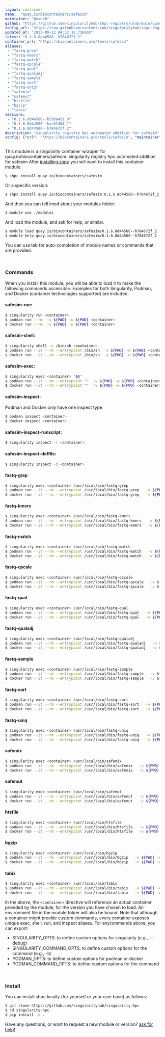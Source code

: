 ```yaml
---
layout: container
name:  "quay.io/biocontainers/safesim"
maintainer: "@vsoch"
github: "https://github.com/singularityhub/shpc-registry/blob/main/quay.io/biocontainers/safesim/container.yaml"
config_url: "https://raw.githubusercontent.com/singularityhub/shpc-registry/main/quay.io/biocontainers/safesim/container.yaml"
updated_at: "2023-09-22 04:32:18.736900"
latest: "0.1.6.8d44580--h784672f_2"
container_url: "https://biocontainers.pro/tools/safesim"
aliases:
 - "fastq-grep"
 - "fastq-kmers"
 - "fastq-match"
 - "fastq-qscale"
 - "fastq-qual"
 - "fastq-qualadj"
 - "fastq-sample"
 - "fastq-sort"
 - "fastq-uniq"
 - "safemix"
 - "safemut"
 - "htsfile"
 - "bgzip"
 - "tabix"
versions:
 - "0.1.6.8d44580--h50ba451_0"
 - "0.1.6.8d44580--hac61d04_1"
 - "0.1.6.8d44580--h784672f_2"
description: "singularity registry hpc automated addition for safesim"
config: {"url": "https://biocontainers.pro/tools/safesim", "maintainer": "@vsoch", "description": "singularity registry hpc automated addition for safesim", "latest": {"0.1.6.8d44580--h784672f_2": "sha256:332f2023de9e0460ddb9dc361284cf3b3cdee234b70ae415604d0b5577476943"}, "tags": {"0.1.6.8d44580--h50ba451_0": "sha256:c45ddbde013cd30dc29a3960712dd0c5fe3eaecb2d0a0a876aa6fc2412b1eeb8", "0.1.6.8d44580--hac61d04_1": "sha256:453957e32d3632d6dd2f48c2ffa1adafb277fac25b275cff6546ef7627a35269", "0.1.6.8d44580--h784672f_2": "sha256:332f2023de9e0460ddb9dc361284cf3b3cdee234b70ae415604d0b5577476943"}, "docker": "quay.io/biocontainers/safesim", "aliases": {"fastq-grep": "/usr/local/bin/fastq-grep", "fastq-kmers": "/usr/local/bin/fastq-kmers", "fastq-match": "/usr/local/bin/fastq-match", "fastq-qscale": "/usr/local/bin/fastq-qscale", "fastq-qual": "/usr/local/bin/fastq-qual", "fastq-qualadj": "/usr/local/bin/fastq-qualadj", "fastq-sample": "/usr/local/bin/fastq-sample", "fastq-sort": "/usr/local/bin/fastq-sort", "fastq-uniq": "/usr/local/bin/fastq-uniq", "safemix": "/usr/local/bin/safemix", "safemut": "/usr/local/bin/safemut", "htsfile": "/usr/local/bin/htsfile", "bgzip": "/usr/local/bin/bgzip", "tabix": "/usr/local/bin/tabix"}}
---
```


This module is a singularity container wrapper for quay.io/biocontainers/safesim.
singularity registry hpc automated addition for safesim
After [installing shpc](#install) you will want to install this container module:


```bash
$ shpc install quay.io/biocontainers/safesim
```

Or a specific version:

```bash
$ shpc install quay.io/biocontainers/safesim:0.1.6.8d44580--h784672f_2
```

And then you can tell lmod about your modules folder:

```bash
$ module use ./modules
```

And load the module, and ask for help, or similar.

```bash
$ module load quay.io/biocontainers/safesim/0.1.6.8d44580--h784672f_2
$ module help quay.io/biocontainers/safesim/0.1.6.8d44580--h784672f_2
```

You can use tab for auto-completion of module names or commands that are provided.

<br>

### Commands

When you install this module, you will be able to load it to make the following commands accessible.
Examples for both Singularity, Podman, and Docker (container technologies supported) are included.

#### safesim-run:

```bash
$ singularity run <container>
$ podman run --rm  -v ${PWD} -w ${PWD} <container>
$ docker run --rm  -v ${PWD} -w ${PWD} <container>
```

#### safesim-shell:

```bash
$ singularity shell -s /bin/sh <container>
$ podman run --it --rm --entrypoint /bin/sh  -v ${PWD} -w ${PWD} <container>
$ docker run --it --rm --entrypoint /bin/sh  -v ${PWD} -w ${PWD} <container>
```

#### safesim-exec:

```bash
$ singularity exec <container> "$@"
$ podman run --it --rm --entrypoint ""  -v ${PWD} -w ${PWD} <container> "$@"
$ docker run --it --rm --entrypoint ""  -v ${PWD} -w ${PWD} <container> "$@"
```

#### safesim-inspect:

Podman and Docker only have one inspect type.

```bash
$ podman inspect <container>
$ docker inspect <container>
```

#### safesim-inspect-runscript:

```bash
$ singularity inspect -r <container>
```

#### safesim-inspect-deffile:

```bash
$ singularity inspect -d <container>
```


#### fastq-grep

```bash
$ singularity exec <container> /usr/local/bin/fastq-grep
$ podman run --it --rm --entrypoint /usr/local/bin/fastq-grep   -v ${PWD} -w ${PWD} <container> -c " $@"
$ docker run --it --rm --entrypoint /usr/local/bin/fastq-grep   -v ${PWD} -w ${PWD} <container> -c " $@"
```


#### fastq-kmers

```bash
$ singularity exec <container> /usr/local/bin/fastq-kmers
$ podman run --it --rm --entrypoint /usr/local/bin/fastq-kmers   -v ${PWD} -w ${PWD} <container> -c " $@"
$ docker run --it --rm --entrypoint /usr/local/bin/fastq-kmers   -v ${PWD} -w ${PWD} <container> -c " $@"
```


#### fastq-match

```bash
$ singularity exec <container> /usr/local/bin/fastq-match
$ podman run --it --rm --entrypoint /usr/local/bin/fastq-match   -v ${PWD} -w ${PWD} <container> -c " $@"
$ docker run --it --rm --entrypoint /usr/local/bin/fastq-match   -v ${PWD} -w ${PWD} <container> -c " $@"
```


#### fastq-qscale

```bash
$ singularity exec <container> /usr/local/bin/fastq-qscale
$ podman run --it --rm --entrypoint /usr/local/bin/fastq-qscale   -v ${PWD} -w ${PWD} <container> -c " $@"
$ docker run --it --rm --entrypoint /usr/local/bin/fastq-qscale   -v ${PWD} -w ${PWD} <container> -c " $@"
```


#### fastq-qual

```bash
$ singularity exec <container> /usr/local/bin/fastq-qual
$ podman run --it --rm --entrypoint /usr/local/bin/fastq-qual   -v ${PWD} -w ${PWD} <container> -c " $@"
$ docker run --it --rm --entrypoint /usr/local/bin/fastq-qual   -v ${PWD} -w ${PWD} <container> -c " $@"
```


#### fastq-qualadj

```bash
$ singularity exec <container> /usr/local/bin/fastq-qualadj
$ podman run --it --rm --entrypoint /usr/local/bin/fastq-qualadj   -v ${PWD} -w ${PWD} <container> -c " $@"
$ docker run --it --rm --entrypoint /usr/local/bin/fastq-qualadj   -v ${PWD} -w ${PWD} <container> -c " $@"
```


#### fastq-sample

```bash
$ singularity exec <container> /usr/local/bin/fastq-sample
$ podman run --it --rm --entrypoint /usr/local/bin/fastq-sample   -v ${PWD} -w ${PWD} <container> -c " $@"
$ docker run --it --rm --entrypoint /usr/local/bin/fastq-sample   -v ${PWD} -w ${PWD} <container> -c " $@"
```


#### fastq-sort

```bash
$ singularity exec <container> /usr/local/bin/fastq-sort
$ podman run --it --rm --entrypoint /usr/local/bin/fastq-sort   -v ${PWD} -w ${PWD} <container> -c " $@"
$ docker run --it --rm --entrypoint /usr/local/bin/fastq-sort   -v ${PWD} -w ${PWD} <container> -c " $@"
```


#### fastq-uniq

```bash
$ singularity exec <container> /usr/local/bin/fastq-uniq
$ podman run --it --rm --entrypoint /usr/local/bin/fastq-uniq   -v ${PWD} -w ${PWD} <container> -c " $@"
$ docker run --it --rm --entrypoint /usr/local/bin/fastq-uniq   -v ${PWD} -w ${PWD} <container> -c " $@"
```


#### safemix

```bash
$ singularity exec <container> /usr/local/bin/safemix
$ podman run --it --rm --entrypoint /usr/local/bin/safemix   -v ${PWD} -w ${PWD} <container> -c " $@"
$ docker run --it --rm --entrypoint /usr/local/bin/safemix   -v ${PWD} -w ${PWD} <container> -c " $@"
```


#### safemut

```bash
$ singularity exec <container> /usr/local/bin/safemut
$ podman run --it --rm --entrypoint /usr/local/bin/safemut   -v ${PWD} -w ${PWD} <container> -c " $@"
$ docker run --it --rm --entrypoint /usr/local/bin/safemut   -v ${PWD} -w ${PWD} <container> -c " $@"
```


#### htsfile

```bash
$ singularity exec <container> /usr/local/bin/htsfile
$ podman run --it --rm --entrypoint /usr/local/bin/htsfile   -v ${PWD} -w ${PWD} <container> -c " $@"
$ docker run --it --rm --entrypoint /usr/local/bin/htsfile   -v ${PWD} -w ${PWD} <container> -c " $@"
```


#### bgzip

```bash
$ singularity exec <container> /usr/local/bin/bgzip
$ podman run --it --rm --entrypoint /usr/local/bin/bgzip   -v ${PWD} -w ${PWD} <container> -c " $@"
$ docker run --it --rm --entrypoint /usr/local/bin/bgzip   -v ${PWD} -w ${PWD} <container> -c " $@"
```


#### tabix

```bash
$ singularity exec <container> /usr/local/bin/tabix
$ podman run --it --rm --entrypoint /usr/local/bin/tabix   -v ${PWD} -w ${PWD} <container> -c " $@"
$ docker run --it --rm --entrypoint /usr/local/bin/tabix   -v ${PWD} -w ${PWD} <container> -c " $@"
```



In the above, the `<container>` directive will reference an actual container provided
by the module, for the version you have chosen to load. An environment file in the
module folder will also be bound. Note that although a container
might provide custom commands, every container exposes unique exec, shell, run, and
inspect aliases. For anycommands above, you can export:

 - SINGULARITY_OPTS: to define custom options for singularity (e.g., --debug)
 - SINGULARITY_COMMAND_OPTS: to define custom options for the command (e.g., -b)
 - PODMAN_OPTS: to define custom options for podman or docker
 - PODMAN_COMMAND_OPTS: to define custom options for the command

<br>

### Install

You can install shpc locally (for yourself or your user base) as follows:

```bash
$ git clone https://github.com/singularityhub/singularity-hpc
$ cd singularity-hpc
$ pip install -e .
```

Have any questions, or want to request a new module or version? [ask for help!](https://github.com/singularityhub/singularity-hpc/issues)